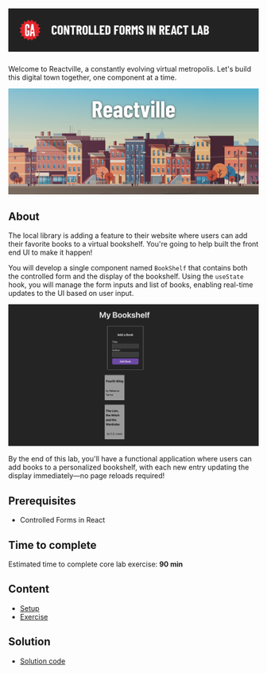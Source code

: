 # ![Controlled Forms in React Lab](./assets/hero.png)

Welcome to Reactville, a constantly evolving virtual metropolis. Let's build this digital town together, one component at a time.

![Reactville Banner](./assets/reactville.png)

## About

The local library is adding a feature to their website where users can add their favorite books to a virtual bookshelf. You're going to help built the front end UI to make it happen!

You will develop a single component named `BookShelf` that contains both the controlled form and the display of the bookshelf. Using the `useState` hook, you will manage the form inputs and list of books, enabling real-time updates to the UI based on user input.

![Solution UI](./assets/solution-ui.png)

By the end of this lab, you'll have a functional application where users can add books to a personalized bookshelf, with each new entry updating the display immediately—no page reloads required!

## Prerequisites

- Controlled Forms in React

## Time to complete

Estimated time to complete core lab exercise: **90 min**

## Content

- [Setup](./setup/README.md)
- [Exercise](./exercise/README.md)

## Solution

- [Solution code](../../sandboxes/10-controlled-forms-in-react-lab-solution/README.md)
